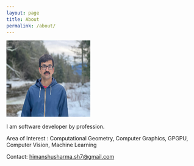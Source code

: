 ```yaml
---
layout: page
title: About
permalink: /about/
---
```


<img src="/images/photo.jpg" alt="drawing" width="220" height="200"/>

I am software developer by profession.

Area of Interest : Computational Geometry, Computer Graphics, GPGPU, Computer Vision, Machine Learning

Contact: himanshusharma.sh7@gmail.com
